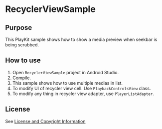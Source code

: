 # RecyclerViewSample

## Purpose

This PlayKit sample shows how to show a media preview when seekbar is being scrubbed.

## How to use

1. Open `RecyclerViewSample` project in Android Studio.
2. Compile.
3. This sample shows how to use multiple medias in list.
4. To modify UI of recycler view cell. Use `PlaybackControlsView` class.
5. To modify any thing in recycler view adapter, use `PlayerListAdapter`.

## License

See [License and Copyright Information](https://github.com/kaltura/playkit-android-samples#license-and-copyright-information)
